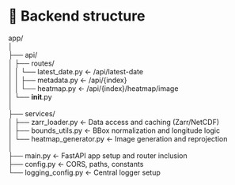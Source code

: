 # 📁 Backend structure

app/  
│  
├── api/  
│   ├── routes/  
│   │   └── latest_date.py      ← /api/latest-date  
│   │   ├── metadata.py         ← /api/{index}  
│   │   └── heatmap.py          ← /api/{index}/heatmap/image  
│   └── __init__.py  
│  
├── services/  
│   ├── zarr_loader.py          ← Data access and caching (Zarr/NetCDF)  
│   ├── bounds_utils.py         ← BBox normalization and longitude logic  
│   └── heatmap_generator.py    ← Image generation and reprojection  
│  
├── main.py                     ← FastAPI app setup and router inclusion  
├── config.py                   ← CORS, paths, constants  
└── logging_config.py           ← Central logger setup 